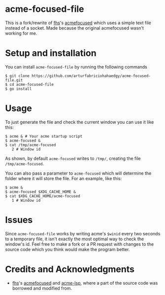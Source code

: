 # acme-focused-file
This is a fork/rewrite of [fhs](https://github.com/fhs)'s [acmefocused](https://github.com/fhs/acme-lsp/tree/master/cmd/acmefocused) which uses a simple text file instead of a socket. Made because the original acmefocused wasn't working for me.

# Setup and installation
You can install `acme-focused-file` by running the following commands

``` shell
$ git clone https://github.com/arturfabriciohahaedgy/acme-focused-file.git
$ cd acme-focused-file
$ go install
```
# Usage
To just generate the file and check the current window you can use it like this:

``` shell
$ acme & # Your acme startup script
$ acme-focused &
$ cat /tmp/acme-focused
   2 # Window id
```

As shown, by default `acme-focused` writes to `/tmp/`, creating the file `/tmp/acme-focused`.

You can also pass a parameter to `acme-focused` which will determine the folder where it will store the file. For an example, like this:

``` shell
$ acme &
$ acme-focused $XDG_CACHE_HOME &
$ cat $XDG_CACHE_HOME/acme-focused
   1 # Window id
```

# Issues
Since `acme-focused-file` works by writing acme's `$winid` every two seconds to a temporary file, it isn't exactly the most optimal way to check the window's id. Feel free to make a fork or a PR request with changes to the source code which you think would make the program better.

# Credits and Acknowledgments
- [fhs](https://github.com/fhs)'s [acmefocused](https://github.com/fhs/acme-lsp/tree/master/cmd/acmefocused) and [acme-lsp](https://github.com/fhs/acme-lsp), where a part of the source code was borrowed and modified from.
